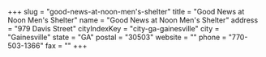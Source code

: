 +++
slug = "good-news-at-noon-men's-shelter"
title = "Good News at Noon Men's Shelter"
name = "Good News at Noon Men's Shelter"
address = "979 Davis Street"
cityIndexKey = "city-ga-gainesville"
city = "Gainesville"
state = "GA"
postal = "30503"
website = ""
phone = "770-503-1366"
fax = ""
+++
